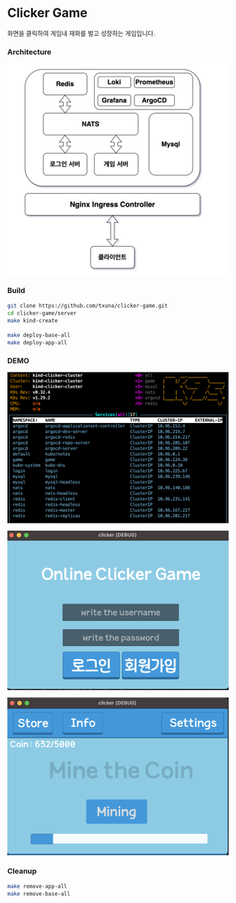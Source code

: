 # Clicker Game
화면을 클릭하여 게임내 재화를 벌고 성장하는 게임입니다. 

### Architecture
![alt text](./image/arch.png)

### Build
```bash
git clone https://github.com/txuna/clicker-game.git
cd clicker-game/server
make kind-create

make deploy-base-all
make deploy-app-all
```

### DEMO
![alt text](./image/k9s.png)

![alt text](./image/image.png)

![alt text](./image/image-1.png)

### Cleanup 
```bash
make remove-app-all
make remove-base-all
```